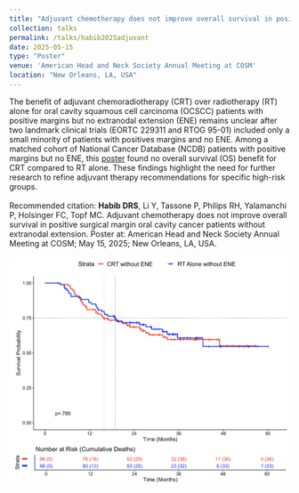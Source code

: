 ```yaml
---	
title: "Adjuvant chemotherapy does not improve overall survival in positive surgical margin oral cavity cancer patients without extranodal extension"	
collection: talks	
permalink: /talks/habib2025adjuvant	
date: 2025-05-15
type: "Poster"
venue: 'American Head and Neck Society Annual Meeting at COSM'
location: "New Orleans, LA, USA"
---	
```

The benefit of adjuvant chemoradiotherapy (CRT) over radiotherapy (RT) alone for oral cavity squamous cell carcinoma (OCSCC) patients with positive margins but no extranodal extension (ENE) remains unclear after two landmark clinical trials (EORTC 229311 and RTOG 95-01) included only a small minority of patients with positives margins and no ENE. Among a matched cohort of National Cancer Database (NCDB) patients with positive margins but no ENE, this [poster](https://danielrshabib.github.io/files/habib2025adjuvant-poster.pdf) found no overall survival (OS) benefit for CRT compared to RT alone. These findings highlight the need for further research to refine adjuvant therapy recommendations for specific high-risk groups.
<br><br>
Recommended citation: **Habib DRS**, Li Y, Tassone P, Philips RH, Yalamanchi P, Holsinger FC, Topf MC. Adjuvant chemotherapy does not improve overall survival in positive surgical margin oral cavity cancer patients without extranodal extension. Poster at: American Head and Neck Society Annual Meeting at COSM; May 15, 2025; New Orleans, LA, USA. 
<br><br>
![Kaplan-Meier Survival Curves by Postoperative Therapy with and without Extranodal Extension](../images/habib2025adjuvant.png)

